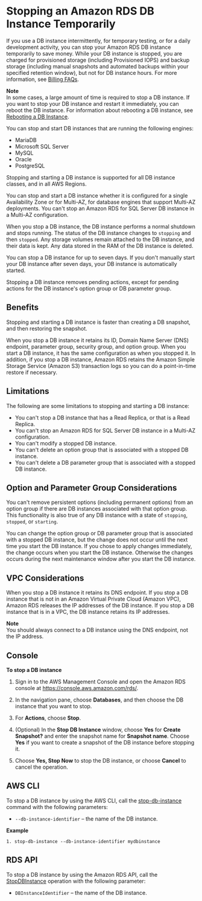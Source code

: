 # Stopping an Amazon RDS DB Instance Temporarily<a name="USER_StopInstance"></a>

If you use a DB instance intermittently, for temporary testing, or for a daily development activity, you can stop your Amazon RDS DB instance temporarily to save money\. While your DB instance is stopped, you are charged for provisioned storage \(including Provisioned IOPS\) and backup storage \(including manual snapshots and automated backups within your specified retention window\), but not for DB instance hours\. For more information, see [Billing FAQs](http://aws.amazon.com/rds/faqs/#billing)\. 

**Note**  
In some cases, a large amount of time is required to stop a DB instance\. If you want to stop your DB instance and restart it immediately, you can reboot the DB instance\. For information about rebooting a DB instance, see [Rebooting a DB Instance](USER_RebootInstance.md)\.

You can stop and start DB instances that are running the following engines: 
+ MariaDB
+ Microsoft SQL Server
+ MySQL
+ Oracle
+ PostgreSQL

Stopping and starting a DB instance is supported for all DB instance classes, and in all AWS Regions\. 

You can stop and start a DB instance whether it is configured for a single Availability Zone or for Multi\-AZ, for database engines that support Multi\-AZ deployments\. You can't stop an Amazon RDS for SQL Server DB instance in a Multi\-AZ configuration\. 

When you stop a DB instance, the DB instance performs a normal shutdown and stops running\. The status of the DB instance changes to `stopping` and then `stopped`\. Any storage volumes remain attached to the DB instance, and their data is kept\. Any data stored in the RAM of the DB instance is deleted\. 

You can stop a DB instance for up to seven days\. If you don't manually start your DB instance after seven days, your DB instance is automatically started\. 

Stopping a DB instance removes pending actions, except for pending actions for the DB instance's option group or DB parameter group\.

## Benefits<a name="USER_StopInstance.Benefits"></a>

Stopping and starting a DB instance is faster than creating a DB snapshot, and then restoring the snapshot\. 

When you stop a DB instance it retains its ID, Domain Name Server \(DNS\) endpoint, parameter group, security group, and option group\. When you start a DB instance, it has the same configuration as when you stopped it\. In addition, if you stop a DB instance, Amazon RDS retains the Amazon Simple Storage Service \(Amazon S3\) transaction logs so you can do a point\-in\-time restore if necessary\. 

## Limitations<a name="USER_StopInstance.Limitations"></a>

The following are some limitations to stopping and starting a DB instance: 
+ You can't stop a DB instance that has a Read Replica, or that is a Read Replica\.
+ You can't stop an Amazon RDS for SQL Server DB instance in a Multi\-AZ configuration\.
+ You can't modify a stopped DB instance\.
+ You can't delete an option group that is associated with a stopped DB instance\.
+ You can't delete a DB parameter group that is associated with a stopped DB instance\.

## Option and Parameter Group Considerations<a name="USER_StopInstance.OGPG"></a>

You can't remove persistent options \(including permanent options\) from an option group if there are DB instances associated with that option group\. This functionality is also true of any DB instance with a state of `stopping`, `stopped`, or `starting`\. 

You can change the option group or DB parameter group that is associated with a stopped DB instance, but the change does not occur until the next time you start the DB instance\. If you chose to apply changes immediately, the change occurs when you start the DB instance\. Otherwise the changes occurs during the next maintenance window after you start the DB instance\. 

## VPC Considerations<a name="USER_StopInstance.VPC"></a>

When you stop a DB instance it retains its DNS endpoint\. If you stop a DB instance that is not in an Amazon Virtual Private Cloud \(Amazon VPC\), Amazon RDS releases the IP addresses of the DB instance\. If you stop a DB instance that is in a VPC, the DB instance retains its IP addresses\. 

**Note**  
You should always connect to a DB instance using the DNS endpoint, not the IP address\.

## Console<a name="USER_StopInstance.CON"></a>

**To stop a DB instance**

1. Sign in to the AWS Management Console and open the Amazon RDS console at [https://console\.aws\.amazon\.com/rds/](https://console.aws.amazon.com/rds/)\.

1. In the navigation pane, choose **Databases**, and then choose the DB instance that you want to stop\. 

1. For **Actions**, choose **Stop**\. 

1. \(Optional\) In the **Stop DB Instance** window, choose **Yes** for **Create Snapshot?** and enter the snapshot name for **Snapshot name**\. Choose **Yes** if you want to create a snapshot of the DB instance before stopping it\. 

1. Choose **Yes, Stop Now** to stop the DB instance, or choose **Cancel** to cancel the operation\.

## AWS CLI<a name="USER_StopInstance.CLI"></a>

To stop a DB instance by using the AWS CLI, call the [stop\-db\-instance](https://docs.aws.amazon.com/cli/latest/reference/rds/stop-db-instance.html) command with the following parameters: 
+ `--db-instance-identifier` – the name of the DB instance\. 

**Example**  

```
1. stop-db-instance --db-instance-identifier mydbinstance
```

## RDS API<a name="USER_StopInstance.API"></a>

To stop a DB instance by using the Amazon RDS API, call the [StopDBInstance](https://docs.aws.amazon.com/AmazonRDS/latest/APIReference/API_StopDBInstance.html) operation with the following parameter: 
+ `DBInstanceIdentifier` – the name of the DB instance\. 